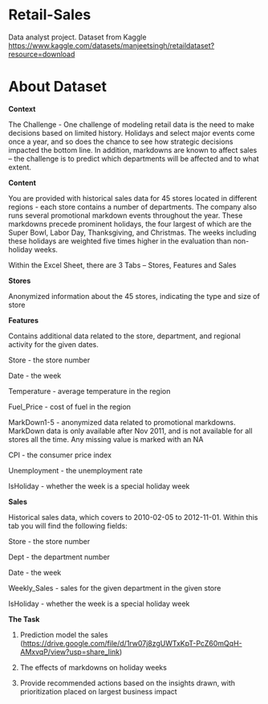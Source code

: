 # Retail-Sales
Data analyst project.
Dataset from Kaggle
https://www.kaggle.com/datasets/manjeetsingh/retaildataset?resource=download

# About Dataset

**Context**

The Challenge - One challenge of modeling retail data is the need to make decisions based on limited history. Holidays and select major events come once a year, and so does the chance to see how strategic decisions impacted the bottom line. In addition, markdowns are known to affect sales – the challenge is to predict which departments will be affected and to what extent.


**Content**

You are provided with historical sales data for 45 stores located in different regions - each store contains a number of departments. The company also runs several promotional markdown events throughout the year. These markdowns precede prominent holidays, the four largest of which are the Super Bowl, Labor Day, Thanksgiving, and Christmas. The weeks including these holidays are weighted five times higher in the evaluation than non-holiday weeks.

Within the Excel Sheet, there are 3 Tabs – Stores, Features and Sales


**Stores**

Anonymized information about the 45 stores, indicating the type and size of store


**Features**

Contains additional data related to the store, department, and regional activity for the given dates.

Store - the store number

Date - the week

Temperature - average temperature in the region

Fuel_Price - cost of fuel in the region

MarkDown1-5 - anonymized data related to promotional markdowns. MarkDown data is only available after Nov 2011, and is not available for all stores all the time. Any missing value is marked with an NA

CPI - the consumer price index

Unemployment - the unemployment rate

IsHoliday - whether the week is a special holiday week


**Sales**

Historical sales data, which covers to 2010-02-05 to 2012-11-01. Within this tab you will find the following fields:

Store - the store number

Dept - the department number

Date - the week

Weekly_Sales -  sales for the given department in the given store

IsHoliday - whether the week is a special holiday week

**The Task**

1. Prediction model the sales (https://drive.google.com/file/d/1rw07j8zgUWTxKpT-PcZ60mQqH-AMxvqP/view?usp=share_link)

2. The effects of markdowns on holiday weeks

3. Provide recommended actions based on the insights drawn, with prioritization placed on largest business impact
